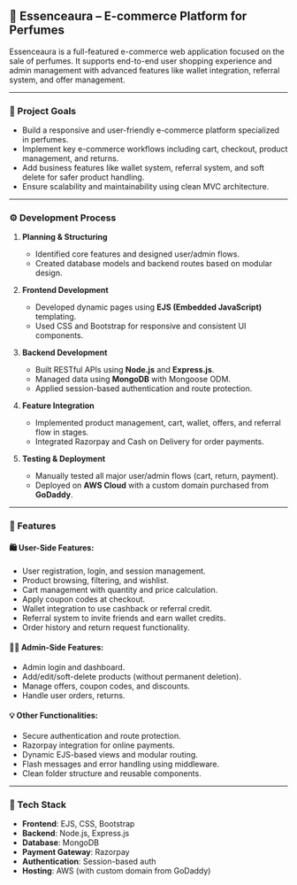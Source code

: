 ## 💎 Essenceaura – E-commerce Platform for Perfumes

Essenceaura is a full-featured e-commerce web application focused on the sale of perfumes. 
It supports end-to-end user shopping experience and admin management with advanced features 
like wallet integration, referral system, and offer management.

---

### 🥅 Project Goals

- Build a responsive and user-friendly e-commerce platform specialized in perfumes.
- Implement key e-commerce workflows including cart, checkout, product management, and returns.
- Add business features like wallet system, referral system, and soft delete for safer product handling.
- Ensure scalability and maintainability using clean MVC architecture.

---

### ⚙️ Development Process

1. **Planning & Structuring**  
   - Identified core features and designed user/admin flows.  
   - Created database models and backend routes based on modular design.

2. **Frontend Development**  
   - Developed dynamic pages using **EJS (Embedded JavaScript)** templating.  
   - Used CSS and Bootstrap for responsive and consistent UI components.

3. **Backend Development**  
   - Built RESTful APIs using **Node.js** and **Express.js**.  
   - Managed data using **MongoDB** with Mongoose ODM.  
   - Applied session-based authentication and route protection.

4. **Feature Integration**  
   - Implemented product management, cart, wallet, offers, and referral flow in stages.  
   - Integrated Razorpay and Cash on Delivery for order payments.  

5. **Testing & Deployment**  
   - Manually tested all major user/admin flows (cart, return, payment).  
   - Deployed on **AWS Cloud** with a custom domain purchased from **GoDaddy**.

---

### 🧩 Features

#### 🛍️ User-Side Features:
- User registration, login, and session management.
- Product browsing, filtering, and wishlist.
- Cart management with quantity and price calculation.
- Apply coupon codes at checkout.
- Wallet integration to use cashback or referral credit.
- Referral system to invite friends and earn wallet credits.
- Order history and return request functionality.

#### 🧑‍💼 Admin-Side Features:
- Admin login and dashboard.
- Add/edit/soft-delete products (without permanent deletion).
- Manage offers, coupon codes, and discounts.
- Handle user orders, returns.

#### 💡 Other Functionalities:
- Secure authentication and route protection.
- Razorpay integration for online payments.
- Dynamic EJS-based views and modular routing.
- Flash messages and error handling using middleware.
- Clean folder structure and reusable components.

---

### 🚀 Tech Stack

- **Frontend**: EJS, CSS, Bootstrap  
- **Backend**: Node.js, Express.js  
- **Database**: MongoDB  
- **Payment Gateway**: Razorpay  
- **Authentication**: Session-based auth  
- **Hosting**: AWS (with custom domain from GoDaddy)
